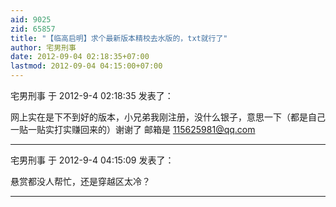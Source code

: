 ```yaml
---
aid: 9025
zid: 65857
title: "【临高启明】求个最新版本精校去水版的，txt就行了"
author: 宅男刑事
date: 2012-09-04 02:18:35+07:00
lastmod: 2012-09-04 04:15:00+07:00
---
```


宅男刑事 于 2012-9-4 02:18:35 发表了：

网上实在是下不到好的版本，小兄弟我刚注册，没什么银子，意思一下（都是自己一贴一贴实打实赚回来的）谢谢了 邮箱是
115625981@qq.com

---

宅男刑事 于 2012-9-4 04:15:09 发表了：

悬赏都没人帮忙，还是穿越区太冷？

---
